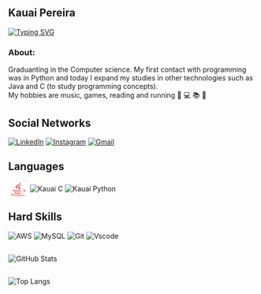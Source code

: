 ## Kauai Pereira  

[![Typing SVG](https://readme-typing-svg.herokuapp.com?font=Fira+Code&size=14&pause=1000&color=AA42F7&width=435&lines=Welcome+to+my+profile+:%29)](https://git.io/typing-svg)

### About:
Graduanting in the Computer science. My first contact with programming was in Python and today I expand my studies in other technologies such as Java and C (to study programming concepts).  
My hobbies are music, games, reading and running &#127928; &#128187; &#128218; &#127939;  

## Social Networks
[![LinkedIn](https://img.shields.io/badge/LinkedIn-0077B5?style=for-the-badge&logo=linkedin&logoColor=white)](https://www.linkedin.com/in/kauai-pereira/) 
[![Instagram](https://img.shields.io/badge/-Instagram-%23E4405F?style=for-the-badge&logo=instagram&logoColor=white)](https://www.instagram.com/kauaipereira/)
[![Gmail](https://img.shields.io/badge/Gmail-333333?style=for-the-badge&logo=gmail&logoColor=red)](mailto:kauaipereira33@gmail.com)

## Languages
 <img align="center" alt="Kauai Java" height="30" width="40" src="https://raw.githubusercontent.com/devicons/devicon/master/icons/java/java-plain.svg"> <img align="center" alt="Kauai C" height="30" width="40" src="https://cdn.jsdelivr.net/gh/devicons/devicon/icons/c/c-original.svg" />
  <img align="center" alt="Kauai Python" height="30" width="40" src="https://cdn.jsdelivr.net/gh/devicons/devicon/icons/python/python-original.svg" />

## Hard Skills
![AWS](https://img.shields.io/badge/AWS-000.svg?style=for-the-badge&logo=amazon-aws&logoColor=white)
![MySQL](https://img.shields.io/badge/MySQL-00000F?style=for-the-badge&logo=mysql&logoColor=white)
![Git](https://img.shields.io/badge/GIT-E44C30?style=for-the-badge&logo=git&logoColor=white)
![Vscode](https://img.shields.io/badge/Vscode-007ACC?style=for-the-badge&logo=visual-studio-code&logoColor=white)

##
![GitHub Stats](https://github-readme-stats.vercel.app/api?username=KauaiP&theme=transparent&bg_color=000&border_color=30A3DC&show_icons=true&icon_color=30A3DC&title_color=E94D5F&text_color=FFF)

##
![Top Langs](https://github-readme-stats-git-masterrstaa-rickstaa.vercel.app/api/top-langs/?username=KauaiP&layout=compact&bg_color=000&border_color=30A3DC&title_color=E94D5F&text_color=FFF)

